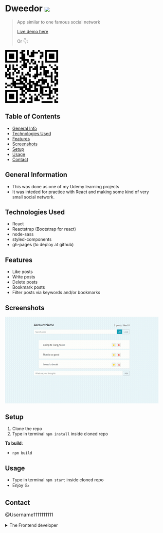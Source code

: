 # Dweedor <img src="https://img.shields.io/badge/Status-Complete-green" style="vertical-align: middle;">
> App similar to one famous social network
> <p><a href="https://username1111111111.github.io/Dweedor/">Live demo here</a></p>
> <p>Or 👇:</p>
<a href="https://username1111111111.github.io/Dweedor/">
 <img src="./_resourses/dweedor.png">
</a>

## Table of Contents
* [General Info](#general-information)
* [Technologies Used](#technologies-used)
* [Features](#features)
* [Screenshots](#screenshots)
* [Setup](#setup)
* [Usage](#usage)
* [Contact](#contact)


## General Information
- This was done as one of my Udemy learning projects
- It was inteded for practice with React and making some kind of very small social network.

## Technologies Used
- React
- Reactstrap (Bootstrap for react)
- node-sass
- styled-components
- gh-pages (to deploy at github)

## Features
- Like posts
- Write posts
- Delete posts
- Bookmark posts
- Filter posts via keywords and/or bookmarks

## Screenshots
![Screenshot](./_resourses/dweedor.gif)

## Setup
1. Clone the repo  
2. Type in terminal `npm install` inside cloned repo

**To build:**
* `npm build`

## Usage
- Type in terminal `npm start` inside cloned repo
- Enjoy 👍

## Contact
<p style="font-size: 16px;"><a style="text-decoration: none;"href="https://github.com/Username1111111111/Username1111111111">@Username1111111111</a><details> 
  <summary>The Frontend developer</summary>
  💪
</details></p>


